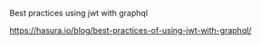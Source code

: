 Best practices using jwt with graphql

https://hasura.io/blog/best-practices-of-using-jwt-with-graphql/
